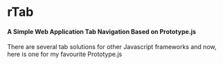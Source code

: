 rTab
====

#### A Simple Web Application Tab Navigation Based on Prototype.js #### 

There are several tab solutions for other Javascript frameworks and now, here is one for my favourite Prototype.js
